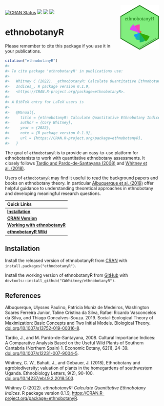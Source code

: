 
<img src="vignettes/ethnobotanyR.png" alt="ethnobotanyR logo" align="right" width = "25%" height="25%"/>

<!-- README.md is generated from README.Rmd. Please edit that file -->
<!-- badges: start -->

[![CRAN
Status](http://www.r-pkg.org/badges/version/ethnobotanyR?color=yellow)](https://cran.r-project.org/package=ethnobotanyR)
[![](http://cranlogs.r-pkg.org/badges/grand-total/ethnobotanyR?color=orange)](https://cran.r-project.org/package=ethnobotanyR)
[![](http://cranlogs.r-pkg.org/badges/ethnobotanyR?color=blue)](https://cran.r-project.org/package=ethnobotanyR)
[![](http://cranlogs.r-pkg.org/badges/last-week/ethnobotanyR?color=green)](https://cran.r-project.org/package=ethnobotanyR)
<!-- badges: end -->

# ethnobotanyR

Please remember to cite this package if you use it in your publications.

``` r
citation("ethnobotanyR")
#> 
#> To cite package 'ethnobotanyR' in publications use:
#> 
#>   Whitney C (2022). _ethnobotanyR: Calculate Quantitative Ethnobotany
#>   Indices_. R package version 0.1.9,
#>   <https://CRAN.R-project.org/package=ethnobotanyR>.
#> 
#> A BibTeX entry for LaTeX users is
#> 
#>   @Manual{,
#>     title = {ethnobotanyR: Calculate Quantitative Ethnobotany Indices},
#>     author = {Cory Whitney},
#>     year = {2022},
#>     note = {R package version 0.1.9},
#>     url = {https://CRAN.R-project.org/package=ethnobotanyR},
#>   }
```

The goal of `ethnobotanyR` is to provide an easy-to-use platform for
ethnobotanists to work with quantitative ethnobotany assessments. It
closely follows [Tardio and Pardo-de-Santayana
(2008)](https://doi.org/10.1007/s12231-007-9004-5) and [Whitney et
al. (2018)](https://doi.org/10.14237/ebl.9.2.2018.503).

Users of `ethnobotanyR` may find it useful to read the background papers
and books on ethnobotany theory. In particular [Albuquerque et
al. (2019)](https://doi.org/10.1007/s13752-019-00316-8) offer helpful
guidance to understanding theoretical approaches in ethnobotany and
developing meaningful research questions.

<!-- Links: start -->

| Quick Links                                                                                                                                               |
|:----------------------------------------------------------------------------------------------------------------------------------------------------------|
| [**Installation**](https://github.com/CWWhitney/ethnobotanyR#Installation)                                                                                |
| [**CRAN Version**](https://cran.r-project.org/package=ethnobotanyR)                                                                                       |
| [**Working with ethnobotanyR**](http://htmlpreview.github.io/?https://github.com/CWWhitney/ethnobotanyR/blob/master/vignettes/ethnobotanyr_vignette.html) |
| [**ethnobotanyR Wiki**](https://github.com/CWWhitney/ethnobotanyR/wiki)                                                                                   |

<!-- Links: end -->

## Installation

Install the released version of ethnobotanyR from
[CRAN](https://CRAN.R-project.org) with
`install.packages("ethnobotanyR")`.

Install the working version of ethnobotanyR from
[GitHub](https://github.com) with
`devtools::install_github("CWWhitney/ethnobotanyR")`.

## References

Albuquerque, Ulysses Paulino, Patricia Muniz de Medeiros, Washington
Soares Ferreira Junior, Taline Cristina da Silva, Rafael Ricardo
Vasconcelos da Silva, and Thiago Goncalves-Souza. 2019.
Social-Ecological Theory of Maximization: Basic Concepts and Two Initial
Models. Biological Theory.
[doi.org/10.1007/s13752-019-00316-8](https://doi.org/10.1007/s13752-019-00316-8).

Tardio, J., and M. Pardo-de-Santayana, 2008. Cultural Importance
Indices: A Comparative Analysis Based on the Useful Wild Plants of
Southern Cantabria (Northern Spain) 1. Economic Botany, 62(1), 24-39.
[doi.org/10.1007/s12231-007-9004-5](https://doi.org/10.1007/s12231-007-9004-5).

Whitney, C. W., Bahati, J., and Gebauer, J. (2018), Ethnobotany and
agrobiodiversity; valuation of plants in the homegardens of southwestern
Uganda. Ethnobiology Letters, 9(2), 90-100.
[doi.org/10.14237/ebl.9.2.2018.503](https://doi.org/10.14237/ebl.9.2.2018.503).

Whitney C (2022). *ethnobotanyR: Calculate Quantitative Ethnobotany
Indices*. R package version 0.1.9,
<https://CRAN.R-project.org/package=ethnobotanyR>.
